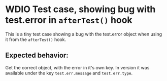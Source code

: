 # WDIO Test case, showing bug with test.error in `afterTest()` hook

This is a tiny test case showing a bug with the test.error object when using it from the `afterTest()` hook.

## Expected behavior:
Get the correct object, with the error in it's own key. In version  it was available under the key `test.err.message` and `test.err.type`.

